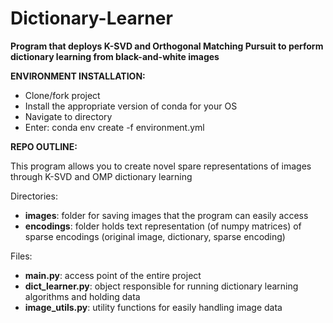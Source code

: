 # Dictionary-Learner
**Program that deploys K-SVD and Orthogonal Matching Pursuit to perform dictionary learning from black-and-white images**


**ENVIRONMENT INSTALLATION:**
- Clone/fork project
- Install the appropriate version of conda for your OS
- Navigate to directory
- Enter: conda env create -f environment.yml



**REPO OUTLINE:**

This program allows you to create novel spare representations of images through K-SVD and OMP dictionary learning

Directories:

- **images**: folder for saving images that the program can easily access
- **encodings**: folder holds text representation (of numpy matrices) of sparse encodings (original image, dictionary, sparse encoding)

Files:

- **main.py**: access point of the entire project
- **dict_learner.py**: object responsible for running dictionary learning algorithms and holding data
- **image_utils.py**: utility functions for easily handling image data


